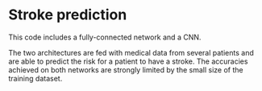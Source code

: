 # Stroke prediction

This code includes a fully-connected network and a CNN. 

The two architectures are fed with medical data from several patients and are able to predict the risk for a patient to have a stroke.
The accuracies achieved on both networks are strongly limited by the small size of the training dataset.
